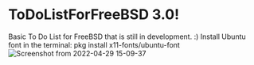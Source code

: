 # ToDoListForFreeBSD 3.0!
Basic To Do List for FreeBSD that is still in development.
:)
Install Ubuntu font in the terminal: pkg install x11-fonts/ubuntu-font
![Screenshot from 2022-04-29 15-09-37](https://user-images.githubusercontent.com/52569279/165961285-da59ec8a-f4f0-4c6e-9d03-eb4e55f83a6d.png)
